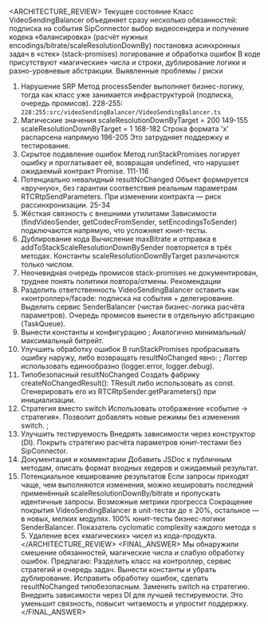 <ARCHITECTURE_REVIEW>
Текущее состояние
Класс VideoSendingBalancer объединяет сразу несколько обязанностей:
подписка на события SipConnector
выбор видеосендерa и получение кодека
«балансировка» (расчёт нужных encodings/bitrate/scaleResolutionDownBy)
постановка асинхронных задач в «стек» (stack-promises)
логирование и обработка ошибок
В коде присутствуют «магические» числа и строки, дублирование логики и разно-уровневые абстракции.
Выявленные проблемы / риски

1. Нарушение SRP
   Метод processSender выполняет бизнес-логику, тогда как класс уже занимается инфраструктурой (подписка, очередь промисов).
   228-255: `228:255:src/videoSendingBalancer/VideoSendingBalancer.ts`
2. Магические значения
   scaleResolutionDownByTarget = 200 149-155
   scaleResolutionDownByTarget = 1 168-182
   Строка формата '<width>x<height>' распарсена напрямую 196-205
   Это затрудняет поддержку и тестирование.
3. Скрытое подавление ошибок
   Метод runStackPromises логирует ошибку и проглатывает её, возвращая undefined, что нарушает ожидаемый контракт Promise<TResult>.
   111-116
4. Потенциально невалидный resultNoChanged
   Объект формируется «вручную», без гарантии соответствия реальным параметрам RTCRtpSendParameters. При изменении контракта — риск рассинхронизации.
   25-34
5. Жёсткая связность с внешними утилитами
   Зависимости (findVideoSender, getCodecFromSender, setEncodingsToSender) подключаются напрямую, что усложняет юнит-тесты.
6. Дублирование кода
   Вычисление maxBitrate и отправка в addToStackScaleResolutionDownBySender повторяется в трёх методах.
   Константы scaleResolutionDownByTarget различаются только числом.
7. Неочевидная очередь промисов
   stack-promises не документирован, труднее понять политики повтора/отмены.
   Рекомендации
8. Разделить ответственность
   VideoSendingBalancer оставить как «контроллер»/facade: подписка на события + делегирование.
   Выделить сервис SenderBalancer (чистая бизнес-логика расчёта параметров).
   Очередь промисов вынести в отдельную абстракцию (TaskQueue).
9. Вынести константы и конфигурацию
   ;
   Аналогично минимальный/максимальный битрейт.
10. Улучшить обработку ошибок
    В runStackPromises пробрасывать ошибку наружу, либо возвращать resultNoChanged явно:
    ;
    Логгер использовать единообразно (logger.error, logger.debug).
11. Типобезопасный resultNoChanged
    Создать фабрику createNoChangedResult(): TResult либо использовать as const.
    Сгенерировать его из RTCRtpSender.getParameters() при инициализации.
12. Стратегия вместо switch
    Использовать отображение «событие → стратегия». Позволит добавлять новые режимы без изменения switch.
    ;
13. Улучшить тестируемость
    Внедрять зависимости через конструктор (DI).
    Покрыть стратегию расчёта параметров юнит-тестами без SipConnector.
14. Документация и комментарии
    Добавить JSDoc к публичным методам, описать формат входных хедеров и ожидаемый результат.
15. Потенциальное кеширование результатов
    Если запросы приходят чаще, чем выполняются изменения, можно кешировать последний применённый scaleResolutionDownBy/bitrate и пропускать идентичные запросы.
    Возможные метрики прогресса
    Сокращение покрытия VideoSendingBalancer в unit-тестах до ≤ 20%, остальное — в новых, мелких модулях.
    100% юнит-тесты бизнес-логики SenderBalancer.
    Показатель cyclomatic complexity каждого метода ≤ 5.
    Удаление всех «магических» чисел из кода-продукта.
    </ARCHITECTURE_REVIEW>
    <FINAL_ANSWER>
    Мы обнаружили смешение обязанностей, магические числа и слабую обработку ошибок. Предлагаю:
    Разделить класс на контроллер, сервис стратегий и очередь задач.
    Вынести константы и убрать дублирование.
    Исправить обработку ошибок, сделать resultNoChanged типобезопасным.
    Заменить switch на стратегию.
    Внедрить зависимости через DI для лучшей тестируемости.
    Это уменьшит связность, повысит читаемость и упростит поддержку.
    </FINAL_ANSWER>
